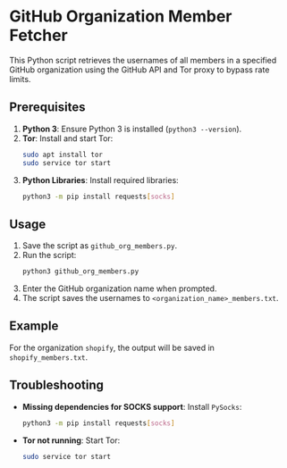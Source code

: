 # GitHub Organization Member Fetcher

This Python script retrieves the usernames of all members in a specified GitHub organization using the GitHub API and Tor proxy to bypass rate limits.

## Prerequisites
1. **Python 3**: Ensure Python 3 is installed (`python3 --version`).
2. **Tor**: Install and start Tor:
   ```bash
   sudo apt install tor
   sudo service tor start
   ```
3. **Python Libraries**: Install required libraries:
   ```bash
   python3 -m pip install requests[socks]
   ```

## Usage
1. Save the script as `github_org_members.py`.
2. Run the script:
   ```bash
   python3 github_org_members.py
   ```
3. Enter the GitHub organization name when prompted.
4. The script saves the usernames to `<organization_name>_members.txt`.

## Example
For the organization `shopify`, the output will be saved in `shopify_members.txt`.

## Troubleshooting
- **Missing dependencies for SOCKS support**: Install `PySocks`:
  ```bash
  python3 -m pip install requests[socks]
  ```
- **Tor not running**: Start Tor:
  ```bash
  sudo service tor start
  ```

